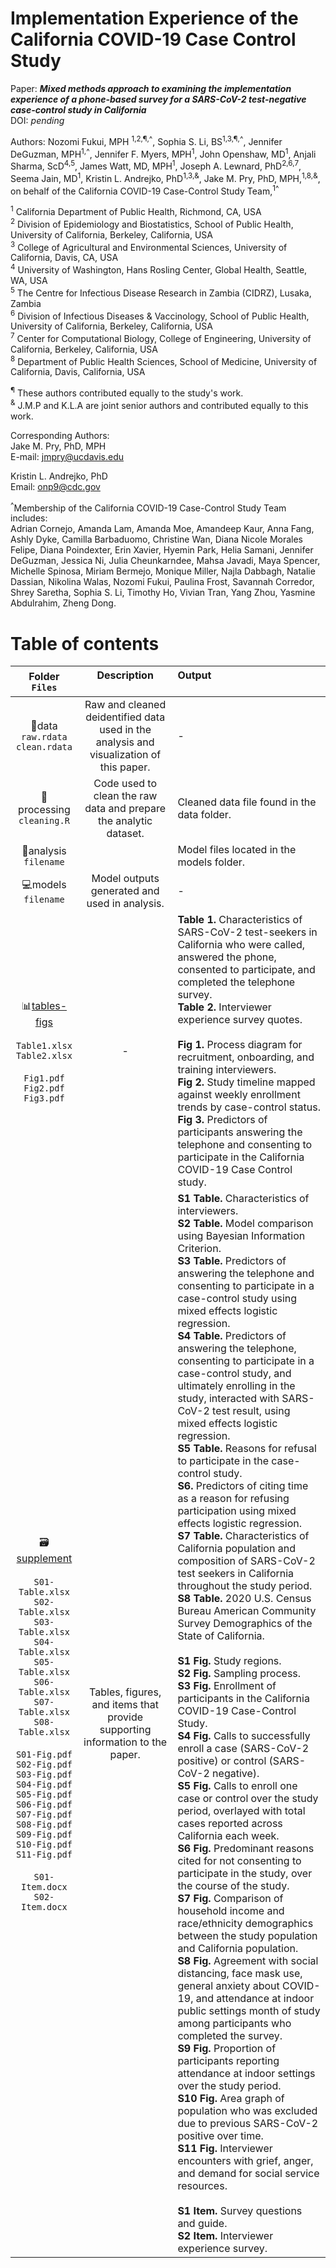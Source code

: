 # Implementation Experience of the California COVID-19 Case Control Study

Paper: ***Mixed methods approach to examining the implementation experience of a phone-based survey for a SARS-CoV-2 test-negative case-control study in California***<br>
DOI: *pending*

Authors: Nozomi Fukui, MPH <sup>1,2,¶,^</sup>, Sophia S. Li, BS<sup>1,3,¶,^</sup>, Jennifer DeGuzman, MPH<sup>1,^</sup>, Jennifer F. Myers, MPH<sup>1</sup>, John Openshaw, MD<sup>1</sup>, Anjali Sharma, ScD<sup>4,5</sup>, James Watt, MD, MPH<sup>1</sup>, Joseph A. Lewnard, PhD<sup>2,6,7</sup>, Seema Jain, MD<sup>1</sup>, Kristin L. Andrejko, PhD<sup>1,3,&</sup>, Jake M. Pry, PhD, MPH,<sup>1,8,&</sup>, on behalf of the California COVID-19 Case-Control Study Team,<sup>1^</sup>

<sup>1</sup> California Department of Public Health, Richmond, CA, USA   <br>
<sup>2</sup> Division of Epidemiology and Biostatistics, School of Public Health, University of California, Berkeley, California, USA <br>
<sup>3</sup> College of Agricultural and Environmental Sciences, University of California, Davis, CA, USA <br>
<sup>4</sup> University of Washington, Hans Rosling Center, Global Health, Seattle, WA, USA  <br>
<sup>5</sup> The Centre for Infectious Disease Research in Zambia (CIDRZ), Lusaka, Zambia <br>
<sup>6</sup> Division of Infectious Diseases & Vaccinology, School of Public Health, University of California, Berkeley, California, USA <br>
<sup>7</sup> Center for Computational Biology, College of Engineering, University of California, Berkeley, California, USA <br>
<sup>8</sup> Department of Public Health Sciences, School of Medicine, University of California, Davis, California, USA  <br>

<sup>¶</sup> These authors contributed equally to the study's work.  <br>
<sup>&</sup> J.M.P and K.L.A are joint senior authors and contributed equally to this work. <br>

Corresponding Authors: <br>
Jake M. Pry, PhD, MPH <br>
E-mail: jmpry@ucdavis.edu  <br> 

Kristin L. Andrejko, PhD  <br>
Email: onp9@cdc.gov <br>


<sup>^</sup>Membership of the California COVID-19 Case-Control Study Team includes: </br>Adrian Cornejo, Amanda Lam, Amanda Moe, Amandeep Kaur, Anna Fang, Ashly Dyke, Camilla Barbaduomo, Christine Wan, Diana Nicole Morales Felipe, Diana Poindexter, Erin Xavier, Hyemin Park, Helia Samani, Jennifer DeGuzman, Jessica Ni, Julia Cheunkarndee, Mahsa Javadi, Maya Spencer, Michelle Spinosa, Miriam Bermejo, Monique Miller, Najla Dabbagh, Natalie Dassian, Nikolina Walas, Nozomi Fukui, Paulina Frost, Savannah Corredor, Shrey Saretha, Sophia S. Li, Timothy Ho, Vivian Tran, Yang Zhou, Yasmine Abdulrahim, Zheng Dong.


# Table of contents

| **Folder** <br> `Files` | **Description**<br><br> | **Output**<br><br> |
| :----: | :-: | :- |
| :floppy_disk:data <br> `raw.rdata` <br> `clean.rdata`| Raw and cleaned deidentified data used in the analysis and visualization of this paper. | - |
| :broom:processing <br> `cleaning.R` | Code used to clean the raw data and prepare the analytic dataset. | Cleaned data file found in the data folder. |
| :mag_right:analysis <br> `filename` | | Model files located in the models folder. |
| :computer:models <br> `filename` | Model outputs generated and used in analysis. | - |
| :bar_chart:[tables-figs](https://github.com/noz-o-mi/CA-COVID-Case-Control-implementation/tree/main/tables-figs) <br><br>  `Table1.xlsx` <br> `Table2.xlsx` <br><br>  `Fig1.pdf` <br> `Fig2.pdf` <br> `Fig3.pdf` | - | **Table 1.** Characteristics of SARS-CoV-2 test-seekers in California who were called, answered the phone, consented to participate, and completed the telephone survey. <br>**Table 2.** Interviewer experience survey quotes. <br><br>  **Fig 1.** Process diagram for recruitment, onboarding, and training interviewers. <br>**Fig 2.** Study timeline mapped against weekly enrollment trends by case-control status. <br>**Fig 3.** Predictors of participants answering the telephone and consenting to participate in the California COVID-19 Case Control study. | 
| :card_file_box:[supplement](https://github.com/noz-o-mi/CA-COVID-Case-Control-implementation/tree/main/supplement) <br><br> `S01-Table.xlsx` <br> `S02-Table.xlsx` <br>  `S03-Table.xlsx` <br>  `S04-Table.xlsx` <br>  `S05-Table.xlsx` <br>  `S06-Table.xlsx` <br>  `S07-Table.xlsx` <br>  `S08-Table.xlsx` <br><br>  `S01-Fig.pdf` <br> `S02-Fig.pdf` <br> `S03-Fig.pdf` <br> `S04-Fig.pdf` <br> `S05-Fig.pdf` <br> `S06-Fig.pdf` <br> `S07-Fig.pdf` <br> `S08-Fig.pdf` <br> `S09-Fig.pdf` <br> `S10-Fig.pdf` <br> `S11-Fig.pdf` <br><br> `S01-Item.docx` <br> `S02-Item.docx` <br>| Tables, figures, and items that provide supporting information to the paper. |  **S1 Table.** Characteristics of interviewers. <br> **S2 Table.** Model comparison using Bayesian Information Criterion. <br> **S3 Table.** Predictors of answering the telephone and consenting to participate in a case-control study using mixed effects logistic regression. <br> **S4 Table.** Predictors of answering the telephone, consenting to participate in a case-control study, and ultimately enrolling in the study, interacted with SARS-CoV-2 test result, using mixed effects logistic regression. <br> **S5 Table.** Reasons for refusal to participate in the case-control study. <br> **S6.** Predictors of citing time as a reason for refusing participation using mixed effects logistic regression. <br> **S7 Table.** Characteristics of California population and composition of SARS-CoV-2 test seekers in California throughout the study period. <br> **S8 Table.** 2020 U.S. Census Bureau American Community Survey Demographics of the State of California. <br> <br> **S1 Fig.** Study regions. <br> **S2 Fig.** Sampling process. <br> **S3 Fig.** Enrollment of participants in the California COVID-19 Case-Control Study. <br> **S4 Fig.** Calls to successfully enroll a case (SARS-CoV-2 positive) or control (SARS-CoV-2 negative). <br> **S5 Fig.** Calls to enroll one case or control over the study period, overlayed with total cases reported across California each week. <br> **S6 Fig.** Predominant reasons cited for not consenting to participate in the study, over the course of the study. <br> **S7 Fig.** Comparison of household income and race/ethnicity demographics between the study population and California population. <br> **S8 Fig.** Agreement with social distancing, face mask use, general anxiety about COVID-19, and attendance at indoor public settings month of study among participants who completed the survey. <br> **S9 Fig.** Proportion of participants reporting attendance at indoor settings over the study period. <br> **S10 Fig.** Area graph of population who was excluded due to previous SARS-CoV-2 positive over time. <br> **S11 Fig.** Interviewer encounters with grief, anger, and demand for social service resources. <br> <br> **S1 Item.** Survey questions and guide. <br> **S2 Item.** Interviewer experience survey. |


 
